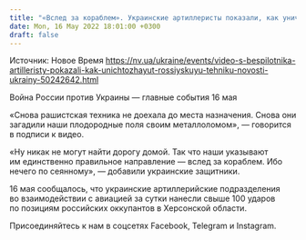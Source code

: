 ```yaml
---
title: "«Вслед за кораблем». Украинские артиллеристы показали, как уничтожают колону российской техники"
date: Mon, 16 May 2022 18:01:00 +0300
draft: false
---
```

Источник: Новое Время https://nv.ua/ukraine/events/video-s-bespilotnika-artilleristy-pokazali-kak-unichtozhayut-rossiyskuyu-tehniku-novosti-ukrainy-50242642.html


Война России против Украины — главные события 16 мая

«Снова рашистская техника не доехала до места назначения. Снова они загадили наши плодородные поля своим металлоломом», — говорится в подписи к видео.

«Ну никак не могут найти дорогу домой. Так что наши указывают им единственно правильное направление — вслед за кораблем. Ибо нечего по сеянному», — добавили украинские защитники.

16 мая сообщалось, что украинские артиллерийские подразделения во взаимодействии с авиацией за сутки нанесли свыше 100 ударов по позициям российских оккупантов в Херсонской области.

Присоединяйтесь к нам в соцсетях Facebook, Telegram и Instagram.
